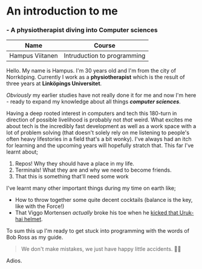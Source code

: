 # An introduction to me
### - A physiotherapist diving into Computer sciences

| Name | Course |
| ----------- | ----------- |
| Hampus Viitanen | Intruduction to programming |

Hello. My name is Hampus. I'm 30 years old and I'm from the city of Norrköping. Currently I work as a **physiotherapist** which is the result of three years at **Linköpings Universitet**. 

*Obviously* my earlier studies have not really done it for me and now I'm here - ready to expand my knowledge about all things ***computer sciences***.

Having a deep rooted interest in computers and tech this 180-turn in direction of possible livelihood is probably not *that* weird. What excites me about tech is the incredibly fast development as well as a work space with a lot of problem solving (that doesn't solely rely on me listening to people's often heavy lifestories in a field that's a bit wonky). I've always had an itch for learning and the upcoming years will hopefully stratch that. This far I've learnt about;
1. Repos! Why they should have a place in my life.
2. Terminals! What they are and why we need to become friends.
3. That this is something that'll need some work 
    <html>
        <head>
            <title>Hello there</title>
        </head>
    </html>

I've learnt many other important things during my time on earth like;
- How to throw together some quite decent cocktails (balance is the key, like with the Force!)
- That Viggo Mortensen *actually* broke his toe when he [kicked that Uruk-hai helmet](https://www.youtube.com/watch?v=ZcCnD_MvM9I).

To sum this up I'm ready to get stuck into programming with the words of Bob Ross as my guide.
> We don't make mistakes, we just have happy little accidents. :rainbow::mount_fuji:


Adios.
